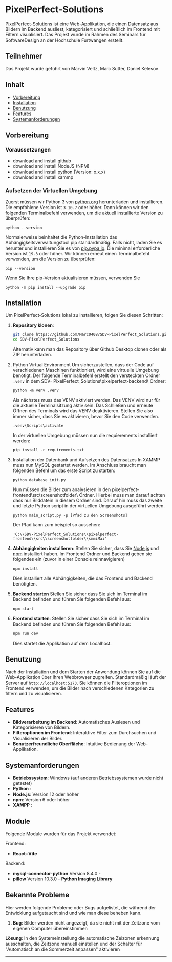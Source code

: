 # PixelPerfect-Solutions

PixelPerfect-Solutions ist eine Web-Applikation, die einen Datensatz aus Bildern im Backend ausliest, kategorisiert und schließlich im Frontend mit Filtern visualisiert. Das Projekt wurde im Rahmen des Seminars für SoftwareDesign an der Hochschule Furtwangen erstellt.

## Teilnehmer

Das Projekt wurde geführt von Marvin Veltz, Marc Sutter, Daniel Kelesov

## Inhalt

- [Vorbereitung](#vorbereitung)
- [Installation](#installation)
- [Benutzung](#benutzung)
- [Features](#features)
- [Systemanforderungen](#systemanforderungen)


## Vorbereitung

### Voraussetzungen
- download and install github
- download and install NodeJS (NPM)
- download and install python (Version: x.x.x)
- download and install xammp

### Aufsetzen der Virtuellen Umgebung
Zuerst müssen wir Python 3 von [python.org](https://www.python.org/downloads/) herunterladen und installieren. Die empfohlene Version ist `3.10.7` oder höher. Dann können wir den folgenden Terminalbefehl verwenden, um die aktuell installierte Version zu überprüfen:

```shell
python --version
```

Normalerweise beinhaltet die Python-Installation das Abhängigkeitsverwaltungstool pip standardmäßig. Falls nicht, laden Sie es herunter und installieren Sie es von [pip.pypa.io](https://pip.pypa.io/en/stable/installation/). Die minimal erforderliche Version ist `19.3` oder höher. Wir können erneut einen Terminalbefehl verwenden, um die Version zu überprüfen:

```shell
pip --version
```

Wenn Sie Ihre pip-Version aktualisieren müssen, verwenden Sie

```shell
python -m pip install --upgrade pip
```

## Installation

Um PixelPerfect-Solutions lokal zu installieren, folgen Sie diesen Schritten:

1. **Repository klonen**:
    ```bash
    git clone https://github.com/Marc0408/SDV-PixelPerfect_Solutions.git
    cd SDV-PixelPerfect_Solutions
    ```
    Alternativ kann man das Repository über Github Desktop clonen oder als ZIP herunterladen.

2. Python Virtual Environment
    Um sicherzustellen, dass der Code auf verschiedenen Maschinen funktioniert, wird eine virtuelle Umgebung benötigt. Der folgende Terminalbefehl erstellt den versteckten Ordner ``` .venv ``` in dem SDV-        PixelPerfect_Solutions\pixelperfect-backend\ Ordner:

    ```
    python -m venv .venv
    ```

    Als nächstes muss das VENV aktiviert werden. Das VENV wird nur für die aktuelle Terminalsitzung aktiv sein. Das Schließen und erneute Öffnen des Terminals wird das VENV deaktivieren. Stellen Sie also immer sicher, dass Sie es aktivieren, bevor Sie den Code verwenden.

    ```
    .venv\Scripts\activate
    ```

    In der virtuellen Umgebung müssen nun die requierements installiert werden:

    ```
    pip install -r requirements.txt
    ```
3. Installation der Datenbank und Aufsetzen des Datensatzes
    In XAMMP muss nun MySQL gestartet werden.
    Im Anschluss braucht man folgenden Befehl um das erste Script zu starten:
   ```
   python database_init.py
   ```
   Nun müssen die Bilder zum analysieren in den pixelperfect-frontend\src\screenshotfolder\ Ordner. Hierbei muss man darauf achten dass nur Bilddatein in diesem Ordner sind.
   Darauf hin muss das zweite und letzte Python script in der virtuellen Umgebung ausgeführt werden.
   ```
   python main_script.py -p [Pfad zu den Screenshots]
   ```
   Der Pfad kann zum beispiel so aussehen:
   ```
   'C:\\SDV-PixelPerfect_Solutions\\pixelperfect-frontend\\src\\screenshotfolder\\smmiMai'
   ```

4. **Abhängigkeiten installieren**:
    Stellen Sie sicher, dass Sie [Node.js](https://nodejs.org/) und [npm](https://www.npmjs.com/) installiert haben.
    Im Frontend Ordner und Backend geben sie folgendes ein (zuvor in einer Console reinnavigieren)
    ```bash
    npm install
    ```
    Dies installiert alle Abhängigkeiten, die das Frontend und Backend benötigten.

5. **Backend starten** 
    Stellen Sie sicher dass Sie sich im Terminal im Backend befinden und führen Sie folgenden Befehl aus:
    ```bash
    npm start
    ```

7. **Frontend starten**:
    Stellen Sie sicher dass Sie sich im Terminal im Backend befinden und führen Sie folgenden Befehl aus:
    ```bash
    npm run dev
    ```
    Dies startet die Applikation auf dem Localhost.


## Benutzung

Nach der Installation und dem Starten der Anwendung können Sie auf die Web-Applikation über Ihren Webbrowser zugreifen. Standardmäßig läuft der Server auf `http://localhost:5173`.
Sie können die Filteroptionen im Frontend verwenden, um die Bilder nach verschiedenen Kategorien zu filtern und zu visualisieren.

## Features

- **Bildverarbeitung im Backend**: Automatisches Auslesen und Kategorisieren von Bildern.
- **Filteroptionen im Frontend**: Interaktive Filter zum Durchsuchen und Visualisieren der Bilder.
- **Benutzerfreundliche Oberfläche**: Intuitive Bedienung der Web-Applikation.

## Systemanforderungen

- **Betriebssystem**: Windows (auf anderen Betriebssystemen wurde nicht getestet)
- **Python** : 
- **Node.js**: Version 12 oder höher
- **npm**: Version 6 oder höher
- **XAMPP** :

## Module

Folgende Module wurden für das Projekt verwendet:

Frontend:
- **React+Vite**

Backend:
- **mysql-connector-python** Version 8.4.0 - 
- **pillow** Version 10.3.0 - **Python Imaging Library**

## Bekannte Probleme

Hier werden folgende Probleme oder Bugs aufgelistet, die während der Entwicklung aufgetaucht sind und wie man diese beheben kann.

1. **Bug**: Bilder werden nicht angezeigt, da sie nicht mit der Zeitzone vom eigenen Computer übereinstimmen

**Lösung**: In den Systemeinstellung die automatische Zeizonen erkennung ausschalten, die Zeitzone manuell einstellen und der Schalter für "Automatisch an die Sommerzeit anpassen" aktivieren


---
